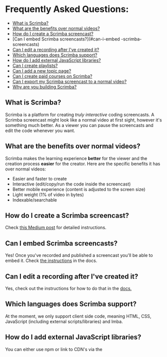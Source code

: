 # Frequently Asked Questions:

- [What is Scrimba?](#what-is-scrimba)
- [What are the benefits over normal videos?](#what-are-the-benefits-over-normal-videos)
- [How do I create a Scrimba screencast?](#how-do-I-create-a-scrimba-screencast)
- [Can I embed Scrimba screencasts?](#can-i-embed
-scrimba-screencasts)
- [Can I edit a recording after I've created it?](#can-i-edit-a-recording-after-ive-created-it)
- [Which languages does Scrimba support?](#which-languages-does-scrimba-support)
- [How do I add external JavaScript libraries?](#how-do-i-add-external-javaScript-libraries)
- [Can I create playlists?](#can-i-create-playlists)
- [Can I add a new topic page?](#can-i-add-a-new-topic-page)
- [Can I create paid courses on Scrimba?](#can-i-create-paid-courses-on-scrimba)
- [Can I export my Scrimba screencast to a normal video?](#can-i-export-my-scrimba-screencast-to-a-normal-video)
- [Why are you building Scrimba?](#why-are-you-building-scrimba)


## What is Scrimba?
Scrimba is a platform for creating *truly interactive* coding screencasts. A Scrimba screencast might look like a normal video at first sight, however it's something much better. As a viewer you can pause the screencasts and edit the code whenever you want.

## What are the benefits over normal videos?

Scrimba makes the learning experience **better** for the viewer and the creation process **easier** for the creator. Here are the specific benefits it has over normal videos:

- Easier and faster to create
- Interactive (edit/copy/run the code inside the screencast)
- Better mobile experience (content is adjusted to the screen size)
- Light weight (1% of video in bytes)
- Indexable/searchable

## How do I create a Scrimba screencast?
Check [this Medium post](https://medium.com/scrimba/how-to-create-a-scrimba-screencast-e5ca244bc531) for detailed instructions.

## Can I embed Scrimba screencasts?
Yes! Once you've recorded and published a screencast you'll be able to embed it. Check [the instructions](https://github.com/scrimba/community/blob/master/DOCS.md#embedding) in the docs.

## Can I edit a recording after I've created it?
Yes, check out the instructions for how to do that in the [docs.](https://github.com/scrimba/community/blob/master/DOCS.md#edit-recording)

## Which languages does Scrimba support?
At the moment, we only support client side code, meaning HTML, CSS, JavaScript (including external scripts/libraries) and Imba.

## How do I add external JavaScript libraries?
You can either use npm or link to CDN's via the <script> tags in the .html file. Check the [docs](https://github.com/scrimba/community/blob/master/DOCS.md#external-javascript-libraries) for instructions.

## Can I create playlists?
Yes! On your profile, click *Playlists* and then *New*. Once created, you can add screencasts to it.

## Can I add a new topic page?
Topic pages are added manually by the team. But we're very open for suggestions! If you have a suggestion for a new topic, send us an email (hello@scrimba.com) or let us know in the [chat](https://gitter.im/scrimba_community/Lobby?utm_source=share-link&utm_medium=link&utm_campaign=share-link).

## Can I create paid courses on Scrimba?
Not yet, but you will in the future.

## Can I export my Scrimba screencast to a normal video?
We don't have a functionality for doing this yet. However, shoot us an email (hello@scrimba.com) and we'll happily do it manually for you.

## Why are you building Scrimba?
Our goal is to make online learning *better* than in-person learning. Here's why this is important:

As education has moved from in-person to online, the *in-person learning experience* has been reduced to a video with a comment field. This is a **big step backwards** for both the teacher and the student. 

Scrimba aims to re-create the *in-person learning experience* online, and even surpass it. This will ensure that everybody can get the same high quality learning experience you get through an in-person teacher.

We've also written [an article on why we're creating a new video format for code](https://medium.com/scrimba/why-were-creating-a-new-video-format-for-code-9f674f8dcc46) on Medium.

